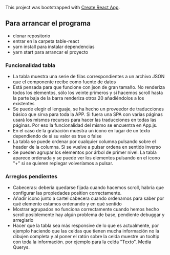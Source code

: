 This project was bootstrapped with [Create React App](https://github.com/facebook/create-react-app).

## Para arrancar el programa

* clonar repositorio
* entrar en la carpeta table-react
* yarn install para instalar dependencias
* yarn start para arrancar el proyecto


### Funcionalidad tabla

* La tabla muestra una serie de filas correspondientes a un archivo JSON que el componente recibe como fuente de datos
* Está pensada para que funcione con json de gran tamaño. No renderiza todos los elementos, sólo los veinte primeros y si hacemos scroll hasta la parte baja de la barra renderiza otros 20 añadiéndolos a los existentes
* Se puede elegir el lenguaje, se ha hecho un proveedor de traducciones básico que sirva para toda la APP. Si fuera una SPA con varias páginas usará los mismos recursos para hacer las traducciones en todas las páginas. Por eso la funcionalidad del mismo se encuentra en App.js.
* En el caso de la grabación muestra un icono en lugar de un texto dependiendo de si su valor es true o false
* La tabla se puede ordenar por cualquier columna pulsando sobre el header de la columna. Si se vuelve a pulsar ordena en sentido inverso
* Se pueden agrupar los elementos por árbol de primer nivel. La tabla aparece ordenada y se puede ver los elementos pulsando en el icono "+" si se quieren replegar volveríamos  a pulsar.

### Arreglos pendientes
* Cabeceras: debería quedarse fijada cuando hacemos scroll, habría que configurar las propiedades position correctamente.
* Añadir icono junto a cartel cabecera cuando ordenamos para saber por qué elemento estamos ordenando y en qué sentido
* Mostrar agrupados no funciona correctamente cuando hemos hecho scroll posiblemente hay algún problema de base, pendiente debuggar y arreglarlo
* Hacer que la tabla sea más responsive de lo que es actualmente, por ejemplo haciendo que las celdas que tienen mucha información no la dibujen completa y al poner el ratón sobre la celda muestre un tooltip con toda la información. por ejemplo para la celda "Texto". Media Querys.